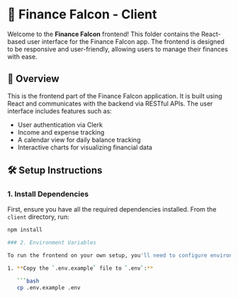 # 📂 Finance Falcon - Client

Welcome to the **Finance Falcon** frontend! This folder contains the React-based user interface for the Finance Falcon app. The frontend is designed to be responsive and user-friendly, allowing users to manage their finances with ease.

## 📝 Overview

This is the frontend part of the Finance Falcon application. It is built using React and communicates with the backend via RESTful APIs. The user interface includes features such as:

- User authentication via Clerk
- Income and expense tracking
- A calendar view for daily balance tracking
- Interactive charts for visualizing financial data

## 🛠️ Setup Instructions

### 1. Install Dependencies

First, ensure you have all the required dependencies installed. From the `client` directory, run:

```bash
npm install

### 2. Environment Variables

To run the frontend on your own setup, you'll need to configure environment variables. We've provided an `.env.example` file in the `client` directory that outlines the necessary variables.

1. **Copy the `.env.example` file to `.env`:**

   ```bash
   cp .env.example .env
